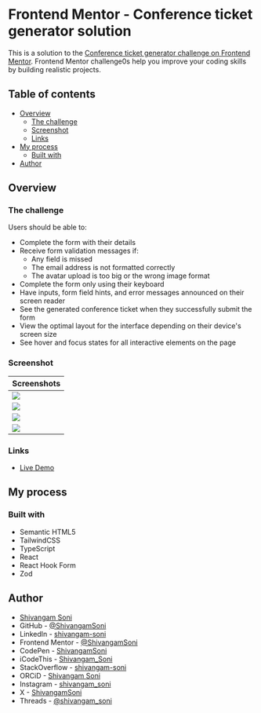 # Frontend Mentor - Conference ticket generator solution

This is a solution to the [Conference ticket generator challenge on Frontend Mentor](https://www.frontendmentor.io/challenges/conference-ticket-generator-oq5gFIU12w). Frontend Mentor challenge0s help you improve your coding skills by building realistic projects.

## Table of contents

-   [Overview](#overview)
    -   [The challenge](#the-challenge)
    -   [Screenshot](#screenshot)
    -   [Links](#links)
-   [My process](#my-process)
    -   [Built with](#built-with)
-   [Author](#author)

## Overview

### The challenge

Users should be able to:

-   Complete the form with their details
-   Receive form validation messages if:
    -   Any field is missed
    -   The email address is not formatted correctly
    -   The avatar upload is too big or the wrong image format
-   Complete the form only using their keyboard
-   Have inputs, form field hints, and error messages announced on their screen reader
-   See the generated conference ticket when they successfully submit the form
-   View the optimal layout for the interface depending on their device's screen size
-   See hover and focus states for all interactive elements on the page

### Screenshot

| Screenshots                           |
| ------------------------------------- |
| ![](./Screenshots/Form-Mobile.png)    |
| ![](./Screenshots/Form-Desktop.png)   |
| ![](./Screenshots/Ticket-Mobile.png)  |
| ![](./Screenshots/Ticket-Desktop.png) |

### Links

-   [Live Demo](https://shivi-conference-ticket.netlify.app/)

## My process

### Built with

-   Semantic HTML5
-   TailwindCSS
-   TypeScript
-   React
-   React Hook Form
-   Zod

## Author

-   [Shivangam Soni](https://shivangam-soni.vercel.app/)
-   GitHub - [@ShivangamSoni](https://github.com/ShivangamSoni)
-   LinkedIn - [shivangam-soni](https://www.linkedin.com/in/shivangam-soni/)
-   Frontend Mentor -
    [@ShivangamSoni](https://www.frontendmentor.io/profile/ShivangamSoni)
-   CodePen - [ShivangamSoni](https://codepen.io/ShivangamSoni)
-   iCodeThis - [Shivangam_Soni](https://icodethis.com/Shivangam_Soni)
-   StackOverflow - [shivangam-soni](https://stackoverflow.com/users/16659219/shivangam-soni)
-   ORCiD - [Shivangam Soni](https://orcid.org/0009-0002-3449-817X)
-   Instagram - [shivangam_soni](https://www.instagram.com/shivangam_soni/)
-   X - [ShivangamSoni](https://x.com/ShivangamSoni)
-   Threads - [@shivangam_soni](https://www.threads.net/@shivangam_soni)
